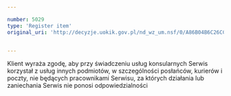 ```yaml
---

number: 5029
type: 'Register item'
original_uri: 'http://decyzje.uokik.gov.pl/nd_wz_um.nsf/0/A86B04B6C26CC478C1257BA400324C22?OpenDocument'


---
```


Klient wyraża zgodę, aby przy świadczeniu usług konsularnych Serwis korzystał z usług innych podmiotów, w szczególności posłańców, kurierów i poczty, nie będących pracownikami Serwisu, za których działania lub zaniechania Serwis nie ponosi odpowiedzialności
